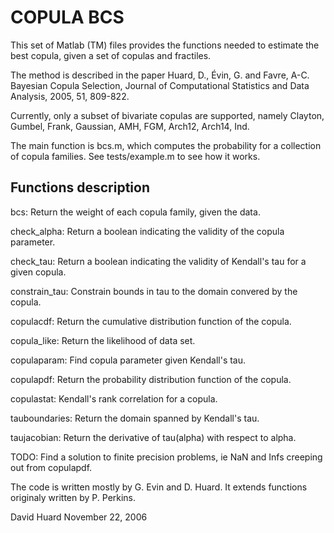 COPULA BCS
==========

This set of Matlab (TM) files provides the functions needed to estimate the 
best copula, given a set of copulas and fractiles. 

The method is described in the paper
Huard, D., Évin, G. and Favre, A-C. Bayesian Copula Selection, 
Journal of Computational Statistics and Data Analysis, 2005, 51, 809-822.

Currently, only a subset of bivariate copulas are supported, namely
Clayton, Gumbel, Frank, Gaussian, AMH, FGM, Arch12, Arch14, Ind.


The main function is bcs.m, which computes the probability for a collection of copula families. 
See tests/example.m to see how it works. 


Functions description
---------------------


bcs: Return the weight of each copula family, given the data.

check_alpha: Return a boolean indicating the validity of the copula parameter.

check_tau: Return a boolean indicating the validity of Kendall's tau for a given copula.

constrain_tau: Constrain bounds in tau to the domain convered by the copula.  

copulacdf: Return the cumulative distribution function of the copula.

copula_like: Return the likelihood of data set.

copulaparam: Find copula parameter given Kendall's tau.

copulapdf: Return the probability distribution function of the copula.

copulastat: Kendall's rank correlation for a copula.

tauboundaries: Return the domain spanned by Kendall's tau.

taujacobian: Return the derivative of tau(alpha) with respect to alpha.

TODO: Find a solution to finite precision problems, ie NaN and Infs creeping out from copulapdf. 

The code is written mostly by G. Evin and D. Huard. It extends functions originaly written by P. Perkins.

David Huard 
November 22, 2006


